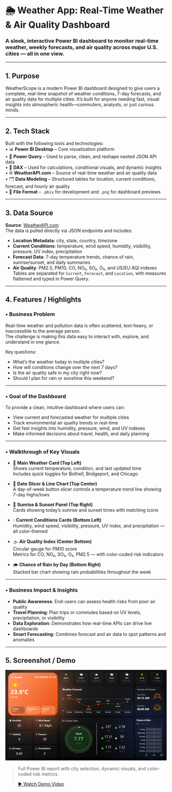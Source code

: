 # 🌦️ Weather App: Real-Time Weather & Air Quality Dashboard

### A sleek, interactive Power BI dashboard to monitor real-time weather, weekly forecasts, and air quality across major U.S. cities — all in one view.

---

## 1.  Purpose  
WeatherScope is a modern Power BI dashboard designed to give users a complete, real-time snapshot of weather conditions, 7-day forecasts, and air quality data for multiple cities. It’s built for anyone needing fast, visual insights into atmospheric health—commuters, analysts, or just curious minds.

---

## 2. Tech Stack  
Built with the following tools and technologies:  
• 📊 **Power BI Desktop** – Core visualization platform  
• 🔄 **Power Query** – Used to parse, clean, and reshape nested JSON API data  
• 🧠 **DAX** – Used for calculations, conditional visuals, and dynamic insights  
• 🌐 **WeatherAPI.com** – Source of real-time weather and air quality data  
• 🗂️ **Data Modeling** – Structured tables for location, current conditions, forecast, and hourly air quality  
• 📁 **File Format** – `.pbix` for development and `.png` for dashboard previews

---

## 3. Data Source  
**Source**: [WeatherAPI.com](https://www.weatherapi.com)  
The data is pulled directly via JSON endpoints and includes:  
- **Location Metadata**: city, state, country, timezone  
- **Current Conditions**: temperature, wind speed, humidity, visibility, pressure, UV index, precipitation  
- **Forecast Data**: 7-day temperature trends, chance of rain, sunrise/sunset, and daily summaries  
- **Air Quality**: PM2.5, PM10, CO, NO₂, SO₂, O₃, and US/EU AQI indexes  
Tables are separated for `Current`, `Forecast`, and `Location`, with measures flattened and typed in Power Query.

---

## 4. Features / Highlights  

### • Business Problem  
Real-time weather and pollution data is often scattered, text-heavy, or inaccessible to the average person.  
The challenge is making this data easy to interact with, explore, and understand in one glance.

Key questions:  
- What’s the weather today in multiple cities?  
- How will conditions change over the next 7 days?  
- Is the air quality safe in my city right now?  
- Should I plan for rain or sunshine this weekend?

---

### • Goal of the Dashboard  
To provide a clean, intuitive dashboard where users can:  
- View current and forecasted weather for multiple cities  
- Track environmental air quality trends in real-time  
- Get fast insights into humidity, pressure, wind, and UV indexes  
- Make informed decisions about travel, health, and daily planning

---

### • Walkthrough of Key Visuals  

- 🔸 **Main Weather Card (Top Left)**  
  Shows current temperature, condition, and last updated time  
  Includes quick toggles for Bothell, Bridgeport, and Chicago  

- 🔘 **Date Slicer & Line Chart (Top Center)**  
  A day-of-week button slicer controls a temperature trend line showing 7-day highs/lows  

- 🌅 **Sunrise & Sunset Panel (Top Right)**  
  Cards showing today’s sunrise and sunset times with matching icons  

- 💧 **Current Conditions Cards (Bottom Left)**  
  Humidity, wind speed, visibility, pressure, UV index, and precipitation — all color-themed  

- 🌫️ **Air Quality Index (Center Bottom)**  
  Circular gauge for PM10 score  
  Metrics for CO, NO₂, SO₂, O₃, PM2.5 — with color-coded risk indicators  

- 🌧️ **Chance of Rain by Day (Bottom Right)**  
  Stacked bar chart showing rain probabilities throughout the week

---

### • Business Impact & Insights  
- **Public Awareness**: End-users can assess health risks from poor air quality  
- **Travel Planning**: Plan trips or commutes based on UV levels, precipitation, or visibility  
- **Data Exploration**: Demonstrates how real-time APIs can drive live dashboards  
- **Smart Forecasting**: Combines forecast and air data to spot patterns and anomalies  

---

## 5. Screenshot / Demo  
![Dashboard Preview](Weather_App_Screenshot.png)  
> Full Power BI report with city selection, dynamic visuals, and color-coded risk metrics.
>
> [▶️ Watch Demo Video](./Weather_App_Demo-Video.mp4)


